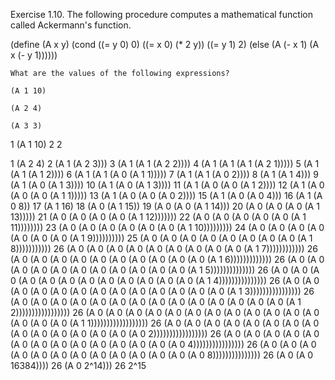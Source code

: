 Exercise 1.10.  The following procedure computes a mathematical function called Ackermann's function.

(define (A x y)
   (cond ((= y 0) 0)
	        ((= x 0) (* 2 y))
			        ((= y 1) 2)
					        (else (A (- x 1)
								                    (A x (- y 1))))))

	What are the values of the following expressions?

	(A 1 10)

	(A 2 4)

	(A 3 3)

1  (A 1 10)
2  2

1  (A 2 4)
2  (A 1 (A 2 3)))
3  (A 1 (A 1 (A 2 2))))
4  (A 1 (A 1 (A 1 (A 2 1)))))
5  (A 1 (A 1 (A 1 2))))
6  (A 1 (A 1 (A 0 (A 1 1)))))
7  (A 1 (A 1 (A 0 2))))
8  (A 1 (A 1 4)))
9  (A 1 (A 0 (A 1 3))))
10 (A 1 (A 0 (A 1 3))))
11 (A 1 (A 0 (A 0 (A 1 2))))
12 (A 1 (A 0 (A 0 (A 0 (A 1 1)))))
13 (A 1 (A 0 (A 0 (A 0 2))))
15 (A 1 (A 0 (A 0 4)))
16 (A 1 (A 0 8))
17 (A 1 16)
18 (A 0 (A 1 15))
19 (A 0 (A 0 (A 1 14)))
20 (A 0 (A 0 (A 0 (A 1 13)))))
21 (A 0 (A 0 (A 0 (A 0 (A 1 12)))))))
22 (A 0 (A 0 (A 0 (A 0 (A 0 (A 1 11))))))))
23 (A 0 (A 0 (A 0 (A 0 (A 0 (A 0 (A 1 10)))))))))
24 (A 0 (A 0 (A 0 (A 0 (A 0 (A 0 (A 0 (A 1 9))))))))))
25 (A 0 (A 0 (A 0 (A 0 (A 0 (A 0 (A 0 (A 0 (A 1 8)))))))))))
26 (A 0 (A 0 (A 0 (A 0 (A 0 (A 0 (A 0 (A 0 (A 0 (A 1 7))))))))))))
26 (A 0 (A 0 (A 0 (A 0 (A 0 (A 0 (A 0 (A 0 (A 0 (A 0 (A 1 6)))))))))))))
26 (A 0 (A 0 (A 0 (A 0 (A 0 (A 0 (A 0 (A 0 (A 0 (A 0 (A 0 (A 1 5))))))))))))))
26 (A 0 (A 0 (A 0 (A 0 (A 0 (A 0 (A 0 (A 0 (A 0 (A 0 (A 0 (A 0 (A 1 4)))))))))))))))
26 (A 0 (A 0 (A 0 (A 0 (A 0 (A 0 (A 0 (A 0 (A 0 (A 0 (A 0 (A 0 (A 0 (A 1 3))))))))))))))))
26 (A 0 (A 0 (A 0 (A 0 (A 0 (A 0 (A 0 (A 0 (A 0 (A 0 (A 0 (A 0 (A 0 (A 0 (A 1 2)))))))))))))))))
26 (A 0 (A 0 (A 0 (A 0 (A 0 (A 0 (A 0 (A 0 (A 0 (A 0 (A 0 (A 0 (A 0 (A 0 (A 0 (A 1 1))))))))))))))))))
26 (A 0 (A 0 (A 0 (A 0 (A 0 (A 0 (A 0 (A 0 (A 0 (A 0 (A 0 (A 0 (A 0 (A 0 (A 0 2)))))))))))))))))
26 (A 0 (A 0 (A 0 (A 0 (A 0 (A 0 (A 0 (A 0 (A 0 (A 0 (A 0 (A 0 (A 0 (A 0 4))))))))))))))))
26 (A 0 (A 0 (A 0 (A 0 (A 0 (A 0 (A 0 (A 0 (A 0 (A 0 (A 0 (A 0 (A 0 8)))))))))))))))
26 (A 0 (A 0 16384))))
26 (A 0 2^14)))
26 2^15
